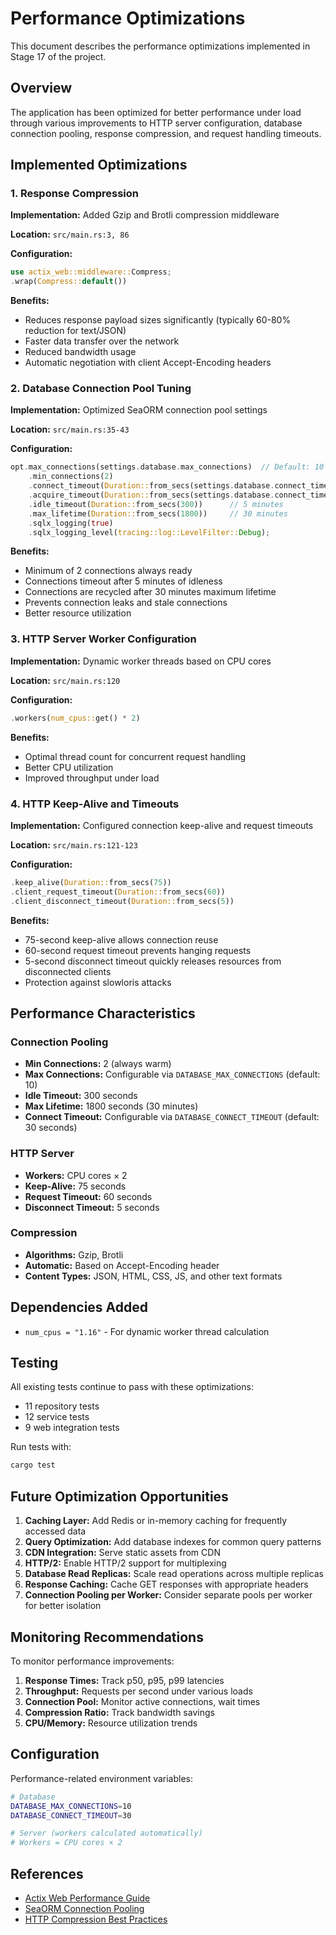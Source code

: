 # Performance Optimizations

This document describes the performance optimizations implemented in Stage 17 of the project.

## Overview

The application has been optimized for better performance under load through various improvements to HTTP server configuration, database connection pooling, response compression, and request handling timeouts.

## Implemented Optimizations

### 1. Response Compression

**Implementation:** Added Gzip and Brotli compression middleware

**Location:** `src/main.rs:3, 86`

**Configuration:**
```rust
use actix_web::middleware::Compress;
.wrap(Compress::default())
```

**Benefits:**
- Reduces response payload sizes significantly (typically 60-80% reduction for text/JSON)
- Faster data transfer over the network
- Reduced bandwidth usage
- Automatic negotiation with client Accept-Encoding headers

### 2. Database Connection Pool Tuning

**Implementation:** Optimized SeaORM connection pool settings

**Location:** `src/main.rs:35-43`

**Configuration:**
```rust
opt.max_connections(settings.database.max_connections)  // Default: 10
    .min_connections(2)
    .connect_timeout(Duration::from_secs(settings.database.connect_timeout))
    .acquire_timeout(Duration::from_secs(settings.database.connect_timeout))
    .idle_timeout(Duration::from_secs(300))      // 5 minutes
    .max_lifetime(Duration::from_secs(1800))     // 30 minutes
    .sqlx_logging(true)
    .sqlx_logging_level(tracing::log::LevelFilter::Debug);
```

**Benefits:**
- Minimum of 2 connections always ready
- Connections timeout after 5 minutes of idleness
- Connections are recycled after 30 minutes maximum lifetime
- Prevents connection leaks and stale connections
- Better resource utilization

### 3. HTTP Server Worker Configuration

**Implementation:** Dynamic worker threads based on CPU cores

**Location:** `src/main.rs:120`

**Configuration:**
```rust
.workers(num_cpus::get() * 2)
```

**Benefits:**
- Optimal thread count for concurrent request handling
- Better CPU utilization
- Improved throughput under load

### 4. HTTP Keep-Alive and Timeouts

**Implementation:** Configured connection keep-alive and request timeouts

**Location:** `src/main.rs:121-123`

**Configuration:**
```rust
.keep_alive(Duration::from_secs(75))
.client_request_timeout(Duration::from_secs(60))
.client_disconnect_timeout(Duration::from_secs(5))
```

**Benefits:**
- 75-second keep-alive allows connection reuse
- 60-second request timeout prevents hanging requests
- 5-second disconnect timeout quickly releases resources from disconnected clients
- Protection against slowloris attacks

## Performance Characteristics

### Connection Pooling
- **Min Connections:** 2 (always warm)
- **Max Connections:** Configurable via `DATABASE_MAX_CONNECTIONS` (default: 10)
- **Idle Timeout:** 300 seconds
- **Max Lifetime:** 1800 seconds (30 minutes)
- **Connect Timeout:** Configurable via `DATABASE_CONNECT_TIMEOUT` (default: 30 seconds)

### HTTP Server
- **Workers:** CPU cores × 2
- **Keep-Alive:** 75 seconds
- **Request Timeout:** 60 seconds
- **Disconnect Timeout:** 5 seconds

### Compression
- **Algorithms:** Gzip, Brotli
- **Automatic:** Based on Accept-Encoding header
- **Content Types:** JSON, HTML, CSS, JS, and other text formats

## Dependencies Added

- `num_cpus = "1.16"` - For dynamic worker thread calculation

## Testing

All existing tests continue to pass with these optimizations:
- 11 repository tests
- 12 service tests
- 9 web integration tests

Run tests with:
```bash
cargo test
```

## Future Optimization Opportunities

1. **Caching Layer:** Add Redis or in-memory caching for frequently accessed data
2. **Query Optimization:** Add database indexes for common query patterns
3. **CDN Integration:** Serve static assets from CDN
4. **HTTP/2:** Enable HTTP/2 support for multiplexing
5. **Database Read Replicas:** Scale read operations across multiple replicas
6. **Response Caching:** Cache GET responses with appropriate headers
7. **Connection Pooling per Worker:** Consider separate pools per worker for better isolation

## Monitoring Recommendations

To monitor performance improvements:

1. **Response Times:** Track p50, p95, p99 latencies
2. **Throughput:** Requests per second under various loads
3. **Connection Pool:** Monitor active connections, wait times
4. **Compression Ratio:** Track bandwidth savings
5. **CPU/Memory:** Resource utilization trends

## Configuration

Performance-related environment variables:

```bash
# Database
DATABASE_MAX_CONNECTIONS=10
DATABASE_CONNECT_TIMEOUT=30

# Server (workers calculated automatically)
# Workers = CPU cores × 2
```

## References

- [Actix Web Performance Guide](https://actix.rs/docs/server/)
- [SeaORM Connection Pooling](https://www.sea-ql.org/SeaORM/docs/install-and-config/connection/)
- [HTTP Compression Best Practices](https://developer.mozilla.org/en-US/docs/Web/HTTP/Compression)
